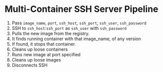 # Multi-Container SSH Server Pipeline

1. Pass `image_name`, `port`, `ssh_host`, `ssh_port`, `ssh_user`, `ssh_password`
1. SSH to `ssh_host`:`ssh_port` as `ssh_user` with `ssh_password`
1. Pulls the new image from the registry.
1. It finds running container with that image_name, of any version
1. If found, it stops that container.
1. Cleans up loose containers
1. Runs new image at port specified
1. Cleans up loose images
1. Disconnects SSH

